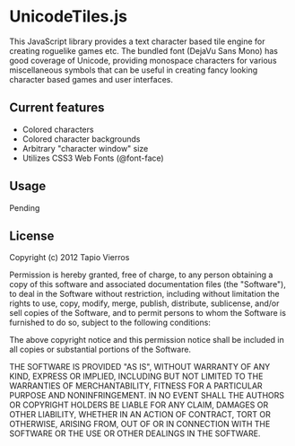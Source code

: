 UnicodeTiles.js
===============

This JavaScript library provides a text character based tile engine for creating roguelike games etc. The bundled font (DejaVu Sans Mono) has good coverage of Unicode, providing monospace characters for various miscellaneous symbols that can be useful in creating fancy looking character based games and user interfaces.


Current features
----------------
* Colored characters
* Colored character backgrounds
* Arbitrary "character window" size
* Utilizes CSS3 Web Fonts (@font-face)


Usage
-----

Pending


License
-------

Copyright (c) 2012 Tapio Vierros
	
Permission is hereby granted, free of charge, to any person obtaining a copy of this software and associated documentation files (the "Software"), to deal in the Software without restriction, including without limitation the rights to use, copy, modify, merge, publish, distribute, sublicense, and/or sell copies of the Software, and to permit persons to whom the Software is furnished to do so, subject to the following conditions:

The above copyright notice and this permission notice shall be included in all copies or substantial portions of the Software.

THE SOFTWARE IS PROVIDED "AS IS", WITHOUT WARRANTY OF ANY KIND, EXPRESS OR IMPLIED, INCLUDING BUT NOT LIMITED TO THE WARRANTIES OF MERCHANTABILITY, FITNESS FOR A PARTICULAR PURPOSE AND NONINFRINGEMENT. IN NO EVENT SHALL THE AUTHORS OR COPYRIGHT HOLDERS BE LIABLE FOR ANY CLAIM, DAMAGES OR OTHER LIABILITY, WHETHER IN AN ACTION OF CONTRACT, TORT OR OTHERWISE, ARISING FROM, OUT OF OR IN CONNECTION WITH THE SOFTWARE OR THE USE OR OTHER DEALINGS IN THE SOFTWARE.

